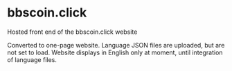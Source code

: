 # bbscoin.click

Hosted front end of the bbscoin.click website

Converted to one-page website.
Language JSON files are uploaded, but are not set to load. Website displays in English only at moment, until integration of language files.
